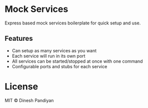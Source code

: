 # Mock Services

Express based mock services boilerplate for quick setup and use.

## Features

- Can setup as many services as you want
- Each service will run in its own port
- All services can be started/stopped at once with one command
- Configurable ports and stubs for each service

# License

MIT © Dinesh Pandiyan
